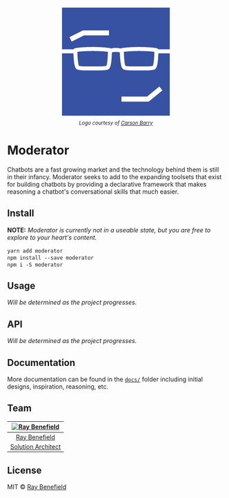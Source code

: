 <p align="center">
    <a href="https://github.com/RayBenefield/moderator">
        <img src="images/logo-250.png" alt="Moderator"/>
    </a>
    <br />
    <sub><em>Logo courtesy of <a href="https://www.linkedin.com/in/ACoAABSukNQBFG3qSrL7DzoXFWf0lDJ70g6Yy-w/">Carson Barry</a></em></sub>
</p>

# Moderator

Chatbots are a fast growing market and the technology behind them is still in their infancy. Moderator seeks to add to the expanding toolsets that exist for building chatbots by providing a declarative framework that makes reasoning a chatbot's conversational skills that much easier.


## Install

**NOTE:** *Moderator is currently not in a useable state, but you are free to explore to your heart's content.*
```
yarn add moderator
npm install --save moderator
npm i -S moderator
```


## Usage

*Will be determined as the project progresses.*


## API

*Will be determined as the project progresses.*


## Documentation

More documentation can be found in the [`docs/`](./docs/) folder including initial designs, inspiration, reasoning, etc.


## Team

|[![Ray Benefield](http://gravatar.com/avatar/e931b13306ea1022549766266727f789?s=144)](https://github.com/RayBenefield) |
|:---:|
|[Ray Benefield](https://github.com/RayBenefield) |
|[Solution Architect](https://en.wikipedia.org/wiki/Solution_architect) |


## License

MIT © [Ray Benefield](https://github.com/RayBenefield)
